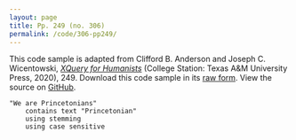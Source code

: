```yaml
---
layout: page
title: Pp. 249 (no. 306)
permalink: /code/306-pp249/
---
```


This code sample is adapted from Clifford B. Anderson and Joseph C. Wicentowski, 
[_XQuery for Humanists_](/) (College Station: Texas A&M University Press, 2020), 249. 
Download this code sample in its [raw form](/code/306-pp249/306-pp249.xq).
View the source on [GitHub](https://github.com/coding4humanists/xquery4humanists/blob/master/code/306-pp249/306-pp249.xq).

```xquery
"We are Princetonians" 
    contains text "Princetonian" 
    using stemming 
    using case sensitive
```  
